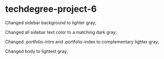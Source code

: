 # techdegree-project-6

Changed sidebar background to lighter gray;

Changed all sidebar text color to a matching dark gray;

Changed .portfolio-intro and .portfolio-index to complementary lighter gray;

Changed body to lightest gray;